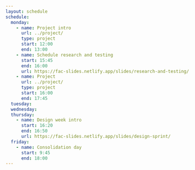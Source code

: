 ```yaml
---
layout: schedule
schedule:
  monday:
    - name: Project intro
      url: ../project/
      type: project
      start: 12:00
      end: 13:00
    - name: Schedule research and testing
      start: 15:45
      end: 16:00
      url: https://fac-slides.netlify.app/slides/research-and-testing/
    - name: Project
      url: ../project/
      type: project
      start: 16:00
      end: 17:45
  tuesday:
  wednesday:
  thursday:
    - name: Design week intro
      start: 16:20
      end: 16:50
      url: https://fac-slides.netlify.app/slides/design-sprint/
  friday:
    - name: Consolidation day
      start: 9:45
      end: 18:00
---
```


